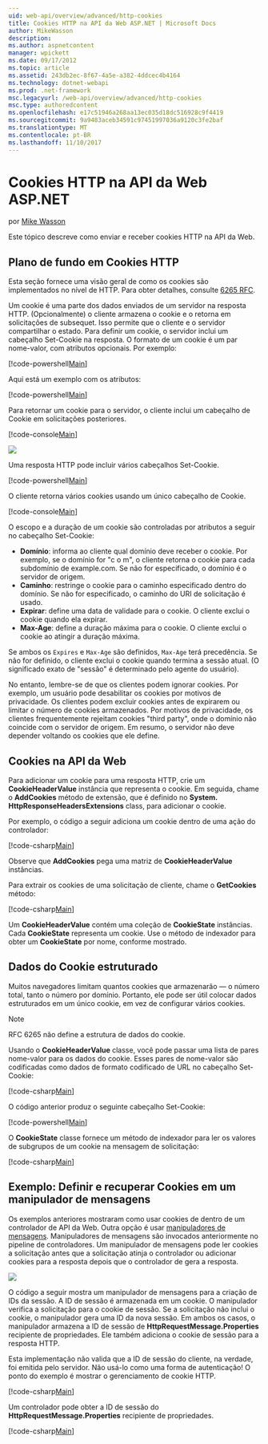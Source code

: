 ```yaml
---
uid: web-api/overview/advanced/http-cookies
title: Cookies HTTP na API da Web ASP.NET | Microsoft Docs
author: MikeWasson
description: 
ms.author: aspnetcontent
manager: wpickett
ms.date: 09/17/2012
ms.topic: article
ms.assetid: 243db2ec-8f67-4a5e-a382-4ddcec4b4164
ms.technology: dotnet-webapi
ms.prod: .net-framework
msc.legacyurl: /web-api/overview/advanced/http-cookies
msc.type: authoredcontent
ms.openlocfilehash: e17c51946a268aa13ec035d18dc516928c9f4419
ms.sourcegitcommit: 9a9483aceb34591c97451997036a9120c3fe2baf
ms.translationtype: MT
ms.contentlocale: pt-BR
ms.lasthandoff: 11/10/2017
---
```

<a name="http-cookies-in-aspnet-web-api"></a>Cookies HTTP na API da Web ASP.NET
====================
por [Mike Wasson](https://github.com/MikeWasson)

Este tópico descreve como enviar e receber cookies HTTP na API da Web.

## <a name="background-on-http-cookies"></a>Plano de fundo em Cookies HTTP

Esta seção fornece uma visão geral de como os cookies são implementados no nível de HTTP. Para obter detalhes, consulte [6265 RFC](http://tools.ietf.org/html/rfc6265).

Um cookie é uma parte dos dados enviados de um servidor na resposta HTTP. (Opcionalmente) o cliente armazena o cookie e o retorna em solicitações de subsequet. Isso permite que o cliente e o servidor compartilhar o estado. Para definir um cookie, o servidor inclui um cabeçalho Set-Cookie na resposta. O formato de um cookie é um par nome-valor, com atributos opcionais. Por exemplo:

[!code-powershell[Main](http-cookies/samples/sample1.ps1)]

Aqui está um exemplo com os atributos:

[!code-powershell[Main](http-cookies/samples/sample2.ps1)]

Para retornar um cookie para o servidor, o cliente inclui um cabeçalho de Cookie em solicitações posteriores.

[!code-console[Main](http-cookies/samples/sample3.cmd)]

![](http-cookies/_static/image1.png)

Uma resposta HTTP pode incluir vários cabeçalhos Set-Cookie.

[!code-powershell[Main](http-cookies/samples/sample4.ps1)]

O cliente retorna vários cookies usando um único cabeçalho de Cookie.

[!code-console[Main](http-cookies/samples/sample5.cmd)]

O escopo e a duração de um cookie são controladas por atributos a seguir no cabeçalho Set-Cookie:

- **Domínio**: informa ao cliente qual domínio deve receber o cookie. Por exemplo, se o domínio for "c o m", o cliente retorna o cookie para cada subdomínio de example.com. Se não for especificado, o domínio é o servidor de origem.
- **Caminho**: restringe o cookie para o caminho especificado dentro do domínio. Se não for especificado, o caminho do URI de solicitação é usado.
- **Expirar**: define uma data de validade para o cookie. O cliente exclui o cookie quando ela expirar.
- **Max-Age**: define a duração máxima para o cookie. O cliente exclui o cookie ao atingir a duração máxima.

Se ambos os `Expires` e `Max-Age` são definidos, `Max-Age` terá precedência. Se não for definido, o cliente exclui o cookie quando termina a sessão atual. (O significado exato de "sessão" é determinado pelo agente do usuário).

No entanto, lembre-se de que os clientes podem ignorar cookies. Por exemplo, um usuário pode desabilitar os cookies por motivos de privacidade. Os clientes podem excluir cookies antes de expirarem ou limitar o número de cookies armazenados. Por motivos de privacidade, os clientes frequentemente rejeitam cookies "third party", onde o domínio não coincide com o servidor de origem. Em resumo, o servidor não deve depender voltando os cookies que ele define.

## <a name="cookies-in-web-api"></a>Cookies na API da Web

Para adicionar um cookie para uma resposta HTTP, crie um **CookieHeaderValue** instância que representa o cookie. Em seguida, chame o **AddCookies** método de extensão, que é definido no **System. HttpResponseHeadersExtensions** class, para adicionar o cookie.

Por exemplo, o código a seguir adiciona um cookie dentro de uma ação do controlador:

[!code-csharp[Main](http-cookies/samples/sample6.cs)]

Observe que **AddCookies** pega uma matriz de **CookieHeaderValue** instâncias.

Para extrair os cookies de uma solicitação de cliente, chame o **GetCookies** método:

[!code-csharp[Main](http-cookies/samples/sample7.cs)]

Um **CookieHeaderValue** contém uma coleção de **CookieState** instâncias. Cada **CookieState** representa um cookie. Use o método de indexador para obter um **CookieState** por nome, conforme mostrado.

## <a name="structured-cookie-data"></a>Dados do Cookie estruturado

Muitos navegadores limitam quantos cookies que armazenarão &#8212; o número total, tanto o número por domínio. Portanto, ele pode ser útil colocar dados estruturados em um único cookie, em vez de configurar vários cookies.

> [!NOTE]
> RFC 6265 não define a estrutura de dados do cookie.


Usando o **CookieHeaderValue** classe, você pode passar uma lista de pares nome-valor para os dados do cookie. Esses pares de nome-valor são codificadas como dados de formato codificado de URL no cabeçalho Set-Cookie:

[!code-csharp[Main](http-cookies/samples/sample8.cs)]

O código anterior produz o seguinte cabeçalho Set-Cookie:

[!code-powershell[Main](http-cookies/samples/sample9.ps1)]

O **CookieState** classe fornece um método de indexador para ler os valores de subgrupos de um cookie na mensagem de solicitação:

[!code-csharp[Main](http-cookies/samples/sample10.cs)]

## <a name="example-set-and-retrieve-cookies-in-a-message-handler"></a>Exemplo: Definir e recuperar Cookies em um manipulador de mensagens

Os exemplos anteriores mostraram como usar cookies de dentro de um controlador de API da Web. Outra opção é usar [manipuladores de mensagens](http-message-handlers.md). Manipuladores de mensagens são invocados anteriormente no pipeline de controladores. Um manipulador de mensagens pode ler cookies a solicitação antes que a solicitação atinja o controlador ou adicionar cookies para a resposta depois que o controlador de gera a resposta.

![](http-cookies/_static/image2.png)

O código a seguir mostra um manipulador de mensagens para a criação de IDs da sessão. A ID de sessão é armazenada em um cookie. O manipulador verifica a solicitação para o cookie de sessão. Se a solicitação não inclui o cookie, o manipulador gera uma ID da nova sessão. Em ambos os casos, o manipulador armazena a ID de sessão de **HttpRequestMessage.Properties** recipiente de propriedades. Ele também adiciona o cookie de sessão para a resposta HTTP.

Esta implementação não valida que a ID de sessão do cliente, na verdade, foi emitida pelo servidor. Não usá-lo como uma forma de autenticação! O ponto do exemplo é mostrar o gerenciamento de cookie HTTP.

[!code-csharp[Main](http-cookies/samples/sample11.cs)]

Um controlador pode obter a ID de sessão do **HttpRequestMessage.Properties** recipiente de propriedades.

[!code-csharp[Main](http-cookies/samples/sample12.cs)]
